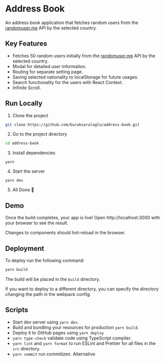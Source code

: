 # Address Book

An address book application that fetches random users from the [randomuser.me](https://randomuser.me) API by the selected country.

## Key Features

- Fetches 50 random users initially from the [randomuser.me](https://randomuser.me) API by the selected country.
- Modal for detailed user information.
- Routing for separate setting page.
- Saving selected nationality to localStorage for future usages.
- Search functionality for the users with React Context.
- Infinite Scroll.

## Run Locally

1. Clone the project

```bash
git clone https://github.com/buraksaraloglu/address-book.git
```

2. Go to the project directory

```bash
cd address-book
```

3. Install dependencies

```
yarn
```

4. Start the server

```
yarn dev
```

5. All Done 🥳

## Demo

Once the build completes, your app is live! Open http://localhost:3000 with your browser to see the result.

Changes to components should hot-reload in the browser.

## Deployment

To deploy run the following command:

```bash
yarn build
```

The build will be placed in the `build` directory.

If you want to deploy to a different directory, you can specify the directory changing the path in the webpack config.

## Scripts

- Start dev server using `yarn dev`.
- Build and bundling your resources for production `yarn build`.
- Deploy it to GitHub pages using `yarn deploy`
- `yarn type-check` validate code using TypeScript compiler.
- `yarn lint` and `yarn format` to run ESLint and Prettier for all files in the `src` directory.
- `yarn commit` run commitizen. Alternative
